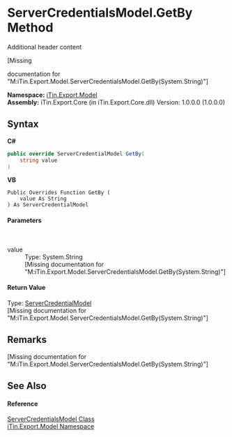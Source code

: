 # ServerCredentialsModel.GetBy Method 
Additional header content 

\[Missing <summary> documentation for "M:iTin.Export.Model.ServerCredentialsModel.GetBy(System.String)"\]

**Namespace:**&nbsp;<a href="N_iTin_Export_Model">iTin.Export.Model</a><br />**Assembly:**&nbsp;iTin.Export.Core (in iTin.Export.Core.dll) Version: 1.0.0.0 (1.0.0.0)

## Syntax

**C#**<br />
``` C#
public override ServerCredentialModel GetBy(
	string value
)
```

**VB**<br />
``` VB
Public Overrides Function GetBy ( 
	value As String
) As ServerCredentialModel
```


#### Parameters
&nbsp;<dl><dt>value</dt><dd>Type: System.String<br />\[Missing <param name="value"/> documentation for "M:iTin.Export.Model.ServerCredentialsModel.GetBy(System.String)"\]</dd></dl>

#### Return Value
Type: <a href="T_iTin_Export_Model_ServerCredentialModel">ServerCredentialModel</a><br />\[Missing <returns> documentation for "M:iTin.Export.Model.ServerCredentialsModel.GetBy(System.String)"\]

## Remarks
\[Missing <remarks> documentation for "M:iTin.Export.Model.ServerCredentialsModel.GetBy(System.String)"\]

## See Also


#### Reference
<a href="T_iTin_Export_Model_ServerCredentialsModel">ServerCredentialsModel Class</a><br /><a href="N_iTin_Export_Model">iTin.Export.Model Namespace</a><br />